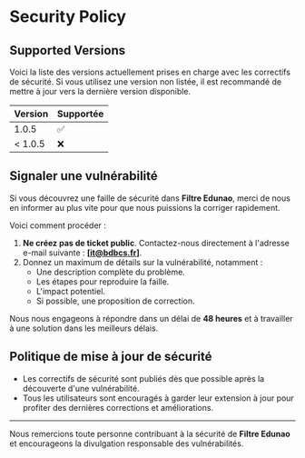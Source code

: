 # Security Policy

## Supported Versions

Voici la liste des versions actuellement prises en charge avec les correctifs de sécurité. Si vous utilisez une version non listée, il est recommandé de mettre à jour vers la dernière version disponible.

| Version | Supportée          |
| ------- | ------------------ |
| 1.0.5   | :white_check_mark:  |
| < 1.0.5   | :x:                |

## Signaler une vulnérabilité

Si vous découvrez une faille de sécurité dans **Filtre Edunao**, merci de nous en informer au plus vite pour que nous puissions la corriger rapidement.

Voici comment procéder :

1. **Ne créez pas de ticket public**. Contactez-nous directement à l'adresse e-mail suivante : **[it@bdbcs.fr]**.
2. Donnez un maximum de détails sur la vulnérabilité, notamment :
   - Une description complète du problème.
   - Les étapes pour reproduire la faille.
   - L'impact potentiel.
   - Si possible, une proposition de correction.

Nous nous engageons à répondre dans un délai de **48 heures** et à travailler à une solution dans les meilleurs délais.

## Politique de mise à jour de sécurité

- Les correctifs de sécurité sont publiés dès que possible après la découverte d'une vulnérabilité.
- Tous les utilisateurs sont encouragés à garder leur extension à jour pour profiter des dernières corrections et améliorations.

---

Nous remercions toute personne contribuant à la sécurité de **Filtre Edunao** et encourageons la divulgation responsable des vulnérabilités.
